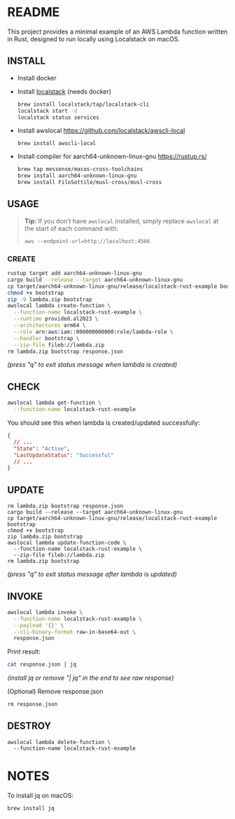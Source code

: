 # README

This project provides a minimal example of an AWS Lambda function written in Rust, designed to run locally using Localstack on macOS.

## INSTALL

- Install docker

- Install [localstack](https://www.localstack.cloud) (needs docker)

  ```sh
  brew install localstack/tap/localstack-cli
  localstack start -d
  localstack status services
  ```

- Install awslocal
  https://github.com/localstack/awscli-local

  ```
  brew install awscli-local
  ```

- Install compiler for aarch64-unknown-linux-gnu
  https://rustup.rs/
  ```sh
  brew tap messense/macos-cross-toolchains
  brew install aarch64-unknown-linux-gnu
  brew install FiloSottile/musl-cross/musl-cross
  ```

## USAGE

> **Tip:** If you don't have `awslocal` installed, simply replace `awslocal` at the start of each command with:
>
> ```
> aws --endpoint-url=http://localhost:4566
> ```

### CREATE

```sh
rustup target add aarch64-unknown-linux-gnu
cargo build --release --target aarch64-unknown-linux-gnu
cp target/aarch64-unknown-linux-gnu/release/localstack-rust-example bootstrap
chmod +x bootstrap
zip -9 lambda.zip bootstrap
awslocal lambda create-function \
  --function-name localstack-rust-example \
  --runtime provided.al2023 \
  --architectures arm64 \
  --role arn:aws:iam::000000000000:role/lambda-role \
  --handler bootstrap \
  --zip-file fileb://lambda.zip
rm lambda.zip bootstrap response.json
```

_(press "q" to exit status message when lambda is created)_

## CHECK

```sh
awslocal lambda get-function \
  --function-name localstack-rust-example
```

You should see this when lambda is created/updated successfully:

```json
{
  // ...
  "State": "Active",
  "LastUpdateStatus": "Successful"
  // ...
}
```

## UPDATE

```
rm lambda.zip bootstrap response.json
cargo build --release --target aarch64-unknown-linux-gnu
cp target/aarch64-unknown-linux-gnu/release/localstack-rust-example bootstrap
chmod +x bootstrap
zip lambda.zip bootstrap
awslocal lambda update-function-code \
  --function-name localstack-rust-example \
  --zip-file fileb://lambda.zip
rm lambda.zip bootstrap
```

_(press "q" to exit status message after lambda is updated)_

## INVOKE

```sh
awslocal lambda invoke \
  --function-name localstack-rust-example \
  --payload '{}' \
  --cli-binary-format raw-in-base64-out \
  response.json
```

Print result:

```sh
cat response.json | jq
```

_(install jq or remove "| jq" in the end to see raw response)_

(Optional) Remove response.json

```sh
rm response.json
```

## DESTROY

```
awslocal lambda delete-function \
  --function-name localstack-rust-example
```

# NOTES

To install jq on macOS:

```sh
brew install jq
```
